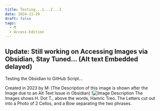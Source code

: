 ```yaml
---
title: Testing...1...2...3
date: 2024-11-29
draft: false
tags:
  - M
  - Access-Edition
---
```


**Update: Still working on Accessing Images via Obsidian, Stay Tuned... (Alt text Embedded delayed)**
---

Testing the Obsidian to GitHub Script...

Created in 2023 by M:
(The Description of this image is shown after the Image due to an Alt Text Issue in Obsidian)
!![Image Description](/images//posts/Images/HT%20(Challenge%20_5).png)
The Images shows H. Dot T., above the words, Hamric Treo. The Letters cut out into a Photo of 2  Cellos, and a Bow separating the two phrases.  